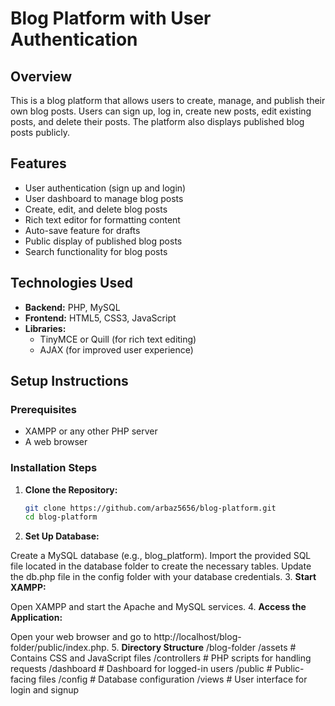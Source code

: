 # Blog Platform with User Authentication

## Overview
This is a blog platform that allows users to create, manage, and publish their own blog posts. Users can sign up, log in, create new posts, edit existing posts, and delete their posts. The platform also displays published blog posts publicly.

## Features
- User authentication (sign up and login)
- User dashboard to manage blog posts
- Create, edit, and delete blog posts
- Rich text editor for formatting content
- Auto-save feature for drafts
- Public display of published blog posts
- Search functionality for blog posts

## Technologies Used
- **Backend:** PHP, MySQL
- **Frontend:** HTML5, CSS3, JavaScript
- **Libraries:** 
  - TinyMCE or Quill (for rich text editing)
  - AJAX (for improved user experience)

## Setup Instructions

### Prerequisites
- XAMPP or any other PHP server
- A web browser

### Installation Steps
1. **Clone the Repository:**
   ```bash
   git clone https://github.com/arbaz5656/blog-platform.git
   cd blog-platform
2. **Set Up Database:**

Create a MySQL database (e.g., blog_platform).
Import the provided SQL file located in the database folder to create the necessary tables.
Update the db.php file in the config folder with your database credentials.
3. **Start XAMPP:**

Open XAMPP and start the Apache and MySQL services.
4. **Access the Application:**

Open your web browser and go to http://localhost/blog-folder/public/index.php.
5. **Directory Structure**
/blog-folder
    /assets             # Contains CSS and JavaScript files
    /controllers        # PHP scripts for handling requests
    /dashboard          # Dashboard for logged-in users
    /public             # Public-facing files
    /config             # Database configuration
    /views              # User interface for login and signup

